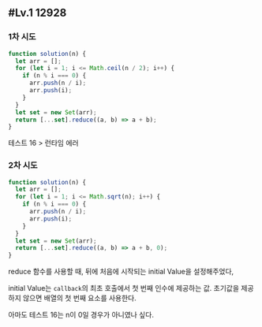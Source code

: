 ## #Lv.1 12928

### 1차 시도

```jsx
function solution(n) {
  let arr = [];
  for (let i = 1; i <= Math.ceil(n / 2); i++) {
    if (n % i === 0) {
      arr.push(n / i);
      arr.push(i);
    }
  }
  let set = new Set(arr);
  return [...set].reduce((a, b) => a + b);
}
```

테스트 16 > 런타임 에러

### 2차 시도

```jsx
function solution(n) {
  let arr = [];
  for (let i = 1; i <= Math.sqrt(n); i++) {
    if (n % i === 0) {
      arr.push(n / i);
      arr.push(i);
    }
  }
  let set = new Set(arr);
  return [...set].reduce((a, b) => a + b, 0);
}
```

reduce 함수를 사용할 때, 뒤에 처음에 시작되는 initial Value을 설정해주었다,

initial Value는 `callback`의 최초 호출에서 첫 번째 인수에 제공하는 값. 초기값을 제공하지 않으면 배열의 첫 번째 요소를 사용한다.

아마도 테스트 16는 n이 0일 경우가 아니였나 싶다.
